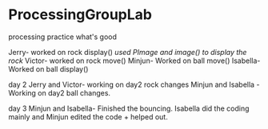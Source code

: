 # ProcessingGroupLab
processing practice
what's good


Jerry- worked on rock display() *used PImage and image() to display the rock*
Victor- worked on rock move()
Minjun- Worked on ball move()
Isabella- Worked on ball display()

day 2
Jerry and Victor- working on day2 rock changes
Minjun and Isabella - Working on day2 ball changes.

day 3
Minjun and Isabella- Finished the bouncing. 
Isabella did the coding mainly and Minjun edited the code + helped out.
